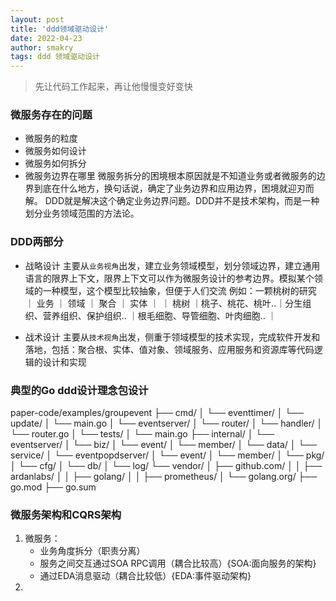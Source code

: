```yaml
---
layout: post
title: 'ddd领域驱动设计'
date: 2022-04-23
author: smakry
tags: ddd 领域驱动设计
---
```


> 先让代码工作起来，再让他慢慢变好变快

### 微服务存在的问题

- 微服务的粒度
- 微服务如何设计
- 微服务如何拆分
- 微服务边界在哪里
    微服务拆分的困境根本原因就是不知道业务或者微服务的边界到底在什么地方，换句话说，确定了业务边界和应用边界，困境就迎刃而解。
    DDD就是解决这个确定业务边界问题。DDD并不是技术架构，而是一种划分业务领域范围的方法论。

### DDD两部分

- 战略设计
    主要从`业务视角`出发，建立业务领域模型，划分领域边界，建立通用语言的限界上下文，限界上下文可以作为微服务设计的参考边界。模拟某个领域的一种模型，这个模型比较抽象，但便于人们交流
    例如：一颗桃树的研究
    ｜    业务    ｜    领域        ｜    聚合                    ｜    实体                    ｜
    ｜    桃树    ｜桃子、桃花、桃叶..｜分生组织、营养组织、保护组织..  ｜根毛细胞、导管细胞、叶肉细胞..  ｜


- 战术设计
    主要从`技术视角`出发，侧重于领域模型的技术实现，完成软件开发和落地，包括：聚合根、实体、值对象、领域服务、应用服务和资源库等代码逻辑的设计和实现

### 典型的Go ddd设计理念包设计

paper-code/examples/groupevent
├── cmd/
│   └── eventtimer/
│       └── update/
│       └── main.go
│   └── eventserver/
│       └── router/
│           └── handler/
│           └── router.go
│       └── tests/
│       └── main.go
├── internal/
│   └── eventserver/
│       └── biz/
│           └── event/
│           └── member/
│       └── data/
│           └── service/
│   └── eventpopdserver/
│       └── event/
│       └── member/
│   └── pkg/
│       └── cfg/
│       └── db/
│       └── log/
└── vendor/
│   ├── github.com/
│   │   ├── ardanlabs/
│   │   ├── golang/
│   │   ├── prometheus/
│   └── golang.org/
├── go.mod
├── go.sum

### 微服务架构和CQRS架构

1. 微服务：
    - 业务角度拆分（职责分离）
    - 服务之间交互通过SOA RPC调用（耦合比较高）{SOA:面向服务的架构}
    - 通过EDA消息驱动（耦合比较低）{EDA:事件驱动架构}
2. 